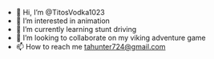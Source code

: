 - 👋 Hi, I’m @TitosVodka1023
- 👀 I’m interested in animation
- 🌱 I’m currently learning stunt driving
- 💞️ I’m looking to collaborate on my viking adventure game
- 📫 How to reach me tahunter724@gmail.com

<!---
TitosVodka1023/TitosVodka1023 is a ✨ special ✨ repository because its `README.md` (this file) appears on your GitHub profile.
You can click the Preview link to take a look at your changes.
--->

